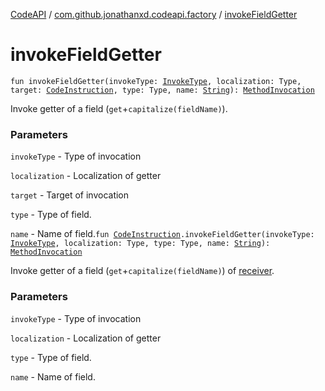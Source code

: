 [CodeAPI](../index.md) / [com.github.jonathanxd.codeapi.factory](index.md) / [invokeFieldGetter](.)

# invokeFieldGetter

`fun invokeFieldGetter(invokeType: `[`InvokeType`](../com.github.jonathanxd.codeapi.base/-invoke-type/index.md)`, localization: Type, target: `[`CodeInstruction`](../com.github.jonathanxd.codeapi/-code-instruction.md)`, type: Type, name: `[`String`](https://kotlinlang.org/api/latest/jvm/stdlib/kotlin/-string/index.html)`): `[`MethodInvocation`](../com.github.jonathanxd.codeapi.base/-method-invocation/index.md)

Invoke getter of a field (`get`+`capitalize(fieldName)`).

### Parameters

`invokeType` - Type of invocation

`localization` - Localization of getter

`target` - Target of invocation

`type` - Type of field.

`name` - Name of field.`fun `[`CodeInstruction`](../com.github.jonathanxd.codeapi/-code-instruction.md)`.invokeFieldGetter(invokeType: `[`InvokeType`](../com.github.jonathanxd.codeapi.base/-invoke-type/index.md)`, localization: Type, type: Type, name: `[`String`](https://kotlinlang.org/api/latest/jvm/stdlib/kotlin/-string/index.html)`): `[`MethodInvocation`](../com.github.jonathanxd.codeapi.base/-method-invocation/index.md)

Invoke getter of a field (`get`+`capitalize(fieldName)`) of [receiver](../com.github.jonathanxd.codeapi/-code-instruction.md).

### Parameters

`invokeType` - Type of invocation

`localization` - Localization of getter

`type` - Type of field.

`name` - Name of field.